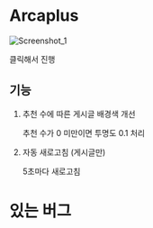 # Arcaplus
![Screenshot_1](https://github.com/Binz1mp/Arcaplus/assets/96367152/c45e2d0c-5d4c-4926-9389-7b6369fd4815)

클릭해서 진행
## 기능
1. 추천 수에 따른 게시글 배경색 개선

    추천 수가 0 미만이면 투명도 0.1 처리

2. 자동 새로고침 (게시글만)
  
    5초마다 새로고침
<!-- 3. 제목 금지어 필터링 -->

# 있는 버그
